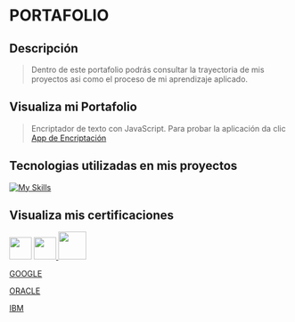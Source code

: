 # PORTAFOLIO

## Descripción

> Dentro de este portafolio podrás consultar la trayectoria de mis proyectos asi como el proceso de mi aprendizaje aplicado.

## Visualiza mi Portafolio
>Encriptador de texto con JavaScript.
> Para probar la aplicación da clic <a href="https://joshvargasm3.github.io/PORTAFOLIO/">App de Encriptación</a>

## Tecnologias utilizadas en mis proyectos
[![My Skills](https://skills.thijs.gg/icons?i=js,py,java,r,html,css)](https://skills.thijs.gg)

## Visualiza mis certificaciones

<a href="https://github.com/JoshVargasM3/PORTAFOLIO/tree/main/CERTIFICATES/GOOGLE"> <img src="https://external-content.duckduckgo.com/iu/?u=https%3A%2F%2Fwww.pngplay.com%2Fwp-content%2Fuploads%2F13%2FGoogle-Logo-PNG-Photo-Image.png&f=1&nofb=1&ipt=b73716ac51c2f5c624febe7afb91d2d841e254432401bd25c8d757e29bfc6e37&ipo=images" width='40px'></a> 
<a href="https://github.com/JoshVargasM3/PORTAFOLIO/tree/main/CERTIFICATES/ORACLE"><img src="https://external-content.duckduckgo.com/iu/?u=https%3A%2F%2Flogos-world.net%2Fwp-content%2Fuploads%2F2020%2F09%2FOracle-Symbol.png&f=1&nofb=1&ipt=2bc2620840e49400703da1dbdbc4ad8f31ecf040db713b67b8583575413be9f2&ipo=images" width='40px'> </a> 
<a href="https://github.com/JoshVargasM3/PORTAFOLIO/tree/Main/CERTIFICATES/IBM"> <img src="https://external-content.duckduckgo.com/iu/?u=https%3A%2F%2Flogosmarcas.net%2Fwp-content%2Fuploads%2F2020%2F09%2FIBM-Logo-1967-1972.png&f=1&nofb=1&ipt=a1e36af4b5b16308466b2192667f872be1780729348cb012893133abe0407e34&ipo=images" width='50px'> </a>


<a href="https://github.com/JoshVargasM3/PORTAFOLIO/tree/main/CERTIFICATES/GOOGLE">GOOGLE</a>

<a href="https://github.com/JoshVargasM3/PORTAFOLIO/tree/main/CERTIFICATES/ORACLE">ORACLE</a>

<a href="https://github.com/JoshVargasM3/PORTAFOLIO/tree/Main/CERTIFICATES/IBM">IBM</a>
